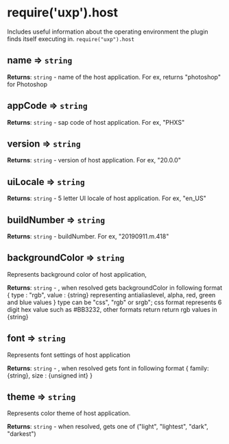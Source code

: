 
<a name="host" id="host"></a>

# require('uxp').host
Includes useful information about the operating environment the plugin finds itself executing in.
`require("uxp").host`



<a name="host-name" id="host-name"></a>

## name ⇒ `string`
**Returns**: `string` - name of the host application. For ex, returns "photoshop" for Photoshop  


<a name="host-appcode" id="host-appcode"></a>

## appCode ⇒ `string`
**Returns**: `string` - sap code of host application. For ex, "PHXS"  


<a name="host-version" id="host-version"></a>

## version ⇒ `string`
**Returns**: `string` - version of host application. For ex, "20.0.0"  


<a name="host-uilocale" id="host-uilocale"></a>

## uiLocale ⇒ `string`
**Returns**: `string` - 5 letter UI locale of host application. For ex, "en_US"  


<a name="host-buildnumber" id="host-buildnumber"></a>

## buildNumber ⇒ `string`
**Returns**: `string` - buildNumber. For ex, "20190911.m.418"  


<a name="host-backgroundcolor" id="host-backgroundcolor"></a>

## backgroundColor ⇒ `string`
Represents background color of host application,

**Returns**: `string` - , when resolved gets backgroundColor in following format
{
        type  : "rgb",
        value : {string} representing antialiaslevel, alpha, red, green and blue values
}
type can be "css", "rgb" or srgb"; css format represents 6 digit hex value such as #BB3232,
other formats return return rgb values in {string}  


<a name="host-font" id="host-font"></a>

## font ⇒ `string`
Represents font settings of host application

**Returns**: `string` - , when resolved gets font in following format
{
   family: {string},
   size : {unsigned int}
}  


<a name="host-theme" id="host-theme"></a>

## theme ⇒ `string`
Represents color theme of host application.

**Returns**: `string` - when resolved, gets one of ("light", "lightest", "dark", "darkest")  

  